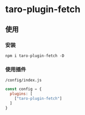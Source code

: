 # taro-plugin-fetch

> 

## 使用

### 安装
```
npm i taro-plugin-fetch -D
```

### 使用插件
`/config/index.js`

```js
const config = {
  plugins: [
    ["taro-plugin-fetch"]
  ]
}
```
